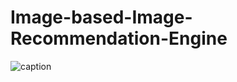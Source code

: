 # Image-based-Image-Recommendation-Engine
![caption](https://github.com/tusshar2000/tusshar2000/blob/main/demo.gif)
